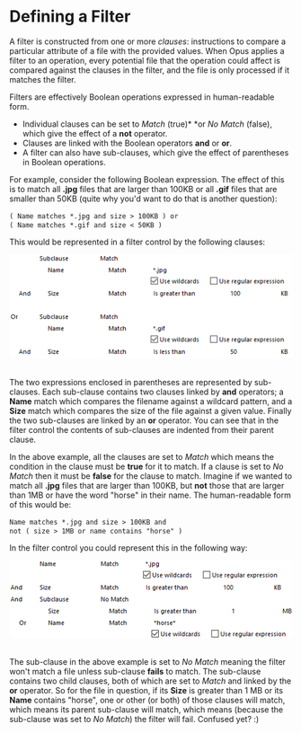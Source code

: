 # Defining a Filter

A filter is constructed from one or more *clauses*: instructions to compare a particular attribute of a file with the provided values. When Opus applies a filter to an operation, every potential file that the operation could affect is compared against the clauses in the filter, and the file is only processed if it matches the filter.

Filters are effectively Boolean operations expressed in human-readable form.

- Individual clauses can be set to *Match* (true)* *or *No Match* (false), which give the effect of a **not** operator.
- Clauses are linked with the Boolean operators **and** or **or**.
- A filter can also have sub-clauses, which give the effect of parentheses in Boolean operations.

For example, consider the following Boolean expression. The effect of this is to match all **.jpg** files that are larger than 100KB or all **.gif** files that are smaller than 50KB (quite why you'd want to do that is another question):

    ( Name matches *.jpg and size > 100KB ) or
    ( Name matches *.gif and size < 50KB )

This would be represented in a filter control by the following clauses:

![](/Manual/images/media/complex_filter.png) 

The two expressions enclosed in parentheses are represented by sub-clauses. Each sub-clause contains two clauses linked by **and** operators; a **Name** match which compares the filename against a wildcard pattern, and a **Size** match which compares the size of the file against a given value. Finally the two sub-clauses are linked by an **or** operator. You can see that in the filter control the contents of sub-clauses are indented from their parent clause.

In the above example, all the clauses are set to *Match* which means the condition in the clause must be **true** for it to match. If a clause is set to *No Match* then it must be **false** for the clause to match. Imagine if we wanted to match all **.jpg** files that are larger than 100KB, but **not** those that are larger than 1MB or have the word "horse" in their name. The human-readable form of this would be:

    Name matches *.jpg and size > 100KB and
    not ( size > 1MB or name contains "horse" )

In the filter control you could represent this in the following way:

![](/Manual/images/media/complex_filter_2.png) 

The sub-clause in the above example is set to *No Match* meaning the filter won't match a file unless sub-clause **fails** to match. The sub-clause contains two child clauses, both of which are set to *Match* and linked by the **or** operator. So for the file in question, if its **Size** is greater than 1 MB or its **Name** contains "horse", one or other (or both) of those clauses will match, which means its parent sub-clause will match, which means (because the sub-clause was set to *No Match*) the filter will fail. Confused yet? :)
